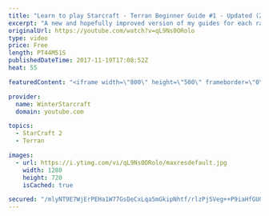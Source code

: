 ```yaml
---
title: "Learn to play Starcraft - Terran Beginner Guide #1 - Updated (2017 LOTV)"
excerpt: "A new and hopefully improved version of my guides for each race where I go over as many basics as possible while doing it live :)  I strongly believe that a super structured guide style is not very helpful compared to watching/playing the game actively.  Feedback is greatly appreciated. -- Watch live"
originalUrl: https://youtube.com/watch?v=qL9Ns0ORolo
type: video
price: Free
length: PT44M51S
publishedDateTime: 2017-11-19T17:08:52Z
heat: 55

featuredContent: "<iframe width=\"800\" height=\"500\" frameborder=\"0\" src=\"https://www.youtube.com/embed/qL9Ns0ORolo\" allow=\"accelerometer; autoplay; encrypted-media; gyroscope; picture-in-picture\" allowfullscreen></iframe>"

provider:
  name: WinterStarcraft
  domain: youtube.com

topics:
  - StarCraft 2
  - Terran

images:
  - url: https://i.ytimg.com/vi/qL9Ns0ORolo/maxresdefault.jpg
    width: 1280
    height: 720
    isCached: true

secured: "/mlyNT9E7WjErPEHa1W77GsDeCxLqa5mGkipNhtf/rlzPjSVeg++P9iaHfGUG9X9/gzOpI/9X83oc1UsRu7UyqMG1KgpIsT5Al0KNOezP+P9zPRguOPFYyLbOd+tf8UU35dgeASymklM+yS9H9cUJBLz2lYGMKiN6nWl2D1wiydeSKoQPxI/WuzDRamTufjsnAL8pFV5r7rFQGqTLMRh4dDV+UiReozDTHnOMlMi5cWL1R8sMXGdHFKmWnxv9HLy2Cnw5lME2T1nl6fL/JVRq8QkkkmkYyDr9/QnCT4L8zO4aqOLLdx6cTcorsufUTGFdjV0TYN6zRbS6RZVJdksZZuvsg8pZmgzJkN3T2sgjExBbc2qXIJXsZLVNF/Pk6sITdY2/ErQzbqkKDIeKThvxooKYEpEwaTr4tLnCYn+JDPikN9bNuvruKvS6JBDBUKM;CejqE0fqVwJm8cg8c3PssA=="
---
```


